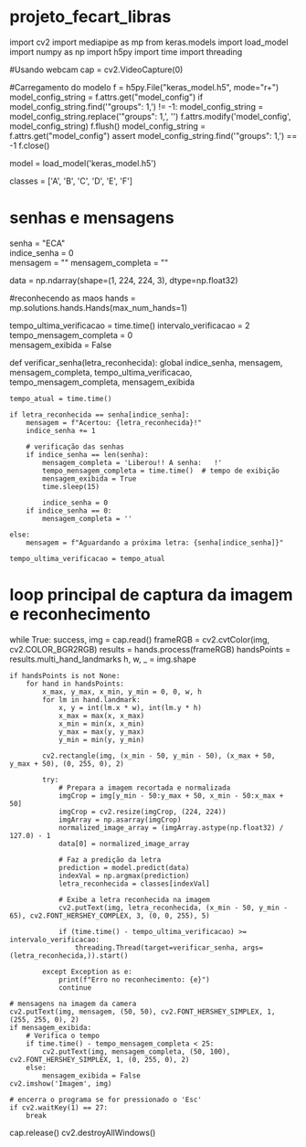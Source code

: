 # projeto_fecart_libras
import cv2
import mediapipe as mp
from keras.models import load_model
import numpy as np
import h5py
import time
import threading

#Usando webcam
cap = cv2.VideoCapture(0)

#Carregamento do modelo
f = h5py.File("keras_model.h5", mode="r+")
model_config_string = f.attrs.get("model_config")
if model_config_string.find('"groups": 1,') != -1:
    model_config_string = model_config_string.replace('"groups": 1,', '')
    f.attrs.modify('model_config', model_config_string)
    f.flush()
    model_config_string = f.attrs.get("model_config")
    assert model_config_string.find('"groups": 1,') == -1
f.close()

model = load_model('keras_model.h5')

classes = ['A', 'B', 'C', 'D', 'E', 'F']

# senhas e mensagens
senha = "ECA"  
indice_senha = 0  
mensagem = "" 
mensagem_completa = "" 

data = np.ndarray(shape=(1, 224, 224, 3), dtype=np.float32)

#reconhecendo as maos
hands = mp.solutions.hands.Hands(max_num_hands=1)


tempo_ultima_verificacao = time.time()
intervalo_verificacao = 2  
tempo_mensagem_completa = 0  
mensagem_exibida = False  

def verificar_senha(letra_reconhecida):
    global indice_senha, mensagem, mensagem_completa, tempo_ultima_verificacao, tempo_mensagem_completa, mensagem_exibida
    
    tempo_atual = time.time()
    
    if letra_reconhecida == senha[indice_senha]:
        mensagem = f"Acertou: {letra_reconhecida}!"
        indice_senha += 1  
        
        # verificação das senhas
        if indice_senha == len(senha):
            mensagem_completa = 'Liberou!! A senha:   !'
            tempo_mensagem_completa = time.time()  # tempo de exibição
            mensagem_exibida = True
            time.sleep(15)

            indice_senha = 0  
        if indice_senha == 0: 
            mensagem_completa = ''
            
    else:
        mensagem = f"Aguardando a próxima letra: {senha[indice_senha]}"
    
    tempo_ultima_verificacao = tempo_atual  

# loop principal de captura da imagem e reconhecimento
while True:
    success, img = cap.read()
    frameRGB = cv2.cvtColor(img, cv2.COLOR_BGR2RGB)
    results = hands.process(frameRGB)
    handsPoints = results.multi_hand_landmarks
    h, w, _ = img.shape

    if handsPoints is not None:
        for hand in handsPoints:
            x_max, y_max, x_min, y_min = 0, 0, w, h
            for lm in hand.landmark:
                x, y = int(lm.x * w), int(lm.y * h)
                x_max = max(x, x_max)
                x_min = min(x, x_min)
                y_max = max(y, y_max)
                y_min = min(y, y_min)

            cv2.rectangle(img, (x_min - 50, y_min - 50), (x_max + 50, y_max + 50), (0, 255, 0), 2)

            try:
                # Prepara a imagem recortada e normalizada
                imgCrop = img[y_min - 50:y_max + 50, x_min - 50:x_max + 50]
                imgCrop = cv2.resize(imgCrop, (224, 224))
                imgArray = np.asarray(imgCrop)
                normalized_image_array = (imgArray.astype(np.float32) / 127.0) - 1
                data[0] = normalized_image_array
                
                # Faz a predição da letra
                prediction = model.predict(data)
                indexVal = np.argmax(prediction)
                letra_reconhecida = classes[indexVal]

                # Exibe a letra reconhecida na imagem
                cv2.putText(img, letra_reconhecida, (x_min - 50, y_min - 65), cv2.FONT_HERSHEY_COMPLEX, 3, (0, 0, 255), 5)

                if (time.time() - tempo_ultima_verificacao) >= intervalo_verificacao:
                    threading.Thread(target=verificar_senha, args=(letra_reconhecida,)).start()

            except Exception as e:
                print(f"Erro no reconhecimento: {e}")
                continue

    # mensagens na imagem da camera
    cv2.putText(img, mensagem, (50, 50), cv2.FONT_HERSHEY_SIMPLEX, 1, (255, 255, 0), 2)
    if mensagem_exibida:
        # Verifica o tempo
        if time.time() - tempo_mensagem_completa < 25:
            cv2.putText(img, mensagem_completa, (50, 100), cv2.FONT_HERSHEY_SIMPLEX, 1, (0, 255, 0), 2)
        else:
            mensagem_exibida = False 
    cv2.imshow('Imagem', img)

    # encerra o programa se for pressionado o 'Esc'
    if cv2.waitKey(1) == 27:
        break

cap.release()
cv2.destroyAllWindows()
